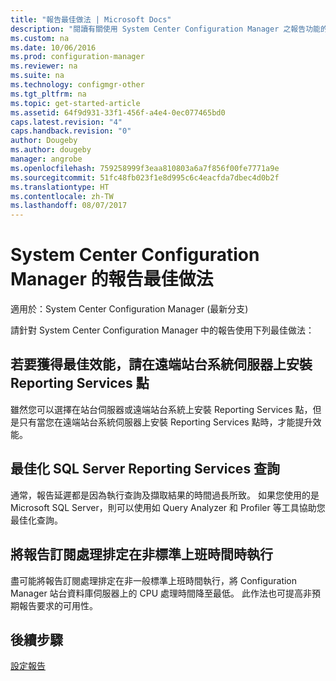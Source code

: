 ```yaml
---
title: "報告最佳做法 | Microsoft Docs"
description: "閱讀有關使用 System Center Configuration Manager 之報告功能的一些實用秘訣。"
ms.custom: na
ms.date: 10/06/2016
ms.prod: configuration-manager
ms.reviewer: na
ms.suite: na
ms.technology: configmgr-other
ms.tgt_pltfrm: na
ms.topic: get-started-article
ms.assetid: 64f9d931-33f1-456f-a4e4-0ec077465bd0
caps.latest.revision: "4"
caps.handback.revision: "0"
author: Dougeby
ms.author: dougeby
manager: angrobe
ms.openlocfilehash: 759258999f3eaa810803a6a7f856f00fe7771a9e
ms.sourcegitcommit: 51fc48fb023f1e8d995c6c4eacfda7dbec4d0b2f
ms.translationtype: HT
ms.contentlocale: zh-TW
ms.lasthandoff: 08/07/2017
---
```

# <a name="best-practices-for-reporting-in-system-center-configuration-manager"></a>System Center Configuration Manager 的報告最佳做法

適用於：System Center Configuration Manager (最新分支)

請針對 System Center Configuration Manager 中的報告使用下列最佳做法：  

## <a name="for-best-performance-install-the-reporting-services-point-on-a-remote-site-system-server"></a>若要獲得最佳效能，請在遠端站台系統伺服器上安裝 Reporting Services 點  
 雖然您可以選擇在站台伺服器或遠端站台系統上安裝 Reporting Services 點，但是只有當您在遠端站台系統伺服器上安裝 Reporting Services 點時，才能提升效能。  

## <a name="optimize-sql-server-reporting-services-queries"></a>最佳化 SQL Server Reporting Services 查詢  
 通常，報告延遲都是因為執行查詢及擷取結果的時間過長所致。 如果您使用的是 Microsoft SQL Server，則可以使用如 Query Analyzer 和 Profiler 等工具協助您最佳化查詢。  

## <a name="schedule-report-subscription-processing-to-run-outside-standard-office-hours"></a>將報告訂閱處理排定在非標準上班時間時執行  
 盡可能將報告訂閱處理排定在非一般標準上班時間執行，將 Configuration Manager 站台資料庫伺服器上的 CPU 處理時間降至最低。 此作法也可提高非預期報告要求的可用性。  

## <a name="next-steps"></a>後續步驟
[設定報告](configuring-reporting.md)
